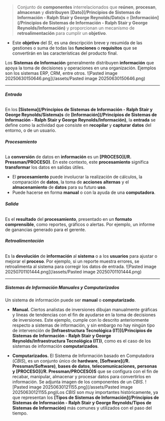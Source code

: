 > Conjunto de **componentes** interrelacionados que **reúnen**, **procesan**, **almacenan** y **distribuyen** **[Dato](/Principios de Sistemas de Información - Ralph Stair y George Reynolds/Dato)s** e **[Información](/Principios de Sistemas de Información - Ralph Stair y George Reynolds/Información)** y proporcionan un mecanismo de **retroalimentación** para cumplir un **objetivo**.

- Este **objetivo** del *SI*, es una descripción breve y resumida de las gestiones o suma de todas las **funciones** o **requisitos** que se convertirán en las características del producto final.

Los **Sistemas de Información** generalmente distribuyen **información** que apoya la toma de decisiones y operaciones en una organización. Ejemplos son los sistemas ERP, CRM, entre otros.
![Pasted image 20250630150646.png](/assets/Pasted image 20250630150646.png)
****
###### **Entrada**
En los **[Sistema](/Principios de Sistemas de Información - Ralph Stair y George Reynolds/Sistema)s** de **[Información](/Principios de Sistemas de Información - Ralph Stair y George Reynolds/Información)**, la **entrada** se define como la actividad que consiste en **recopilar** y **capturar** **datos** del entorno, o de un usuario.
###### **Procesamiento**
La **conversión** de datos en **información** es un **[PROCESO](/R. Pressman/PROCESO)**. En este contexto, este **procesamiento** significa **transformar** los datos en salidas útiles.
- El **procesamiento** puede involucrar la realización de cálculos, la comparación de **datos**, la toma de **acciones** **alternas** y el **almacenamiento** de **datos** para su futuro **uso**.
- Puede hacerse en forma **manual** o con la ayuda de una **computadora**.
###### **Salida**
Es el **resultado** del **procesamiento**, presentado en un **formato** **comprensible**, como reportes, gráficos o alertas. Por ejemplo, un informe de ganancias generado para el gerente.
###### **Retroalimentación**
Es la **devolución** de **información** al **sistema** o a los **usuarios** para ajustar o mejorar el **proceso**. Por ejemplo, si un reporte muestra errores, se retroalimenta al sistema para corregir los datos de entrada.
![Pasted image 20250701101444.png](/assets/Pasted image 20250701101444.png)
****
##### **Sistemas de Información Manuales y Computarizados**
Un sistema de información puede ser **manual** o **computarizado**.
- **Manual.** Ciertos analistas de inversiones dibujan manualmente gráficas y líneas de tendencias con el fin de ayudarse en la toma de decisiones de inversiones. Este ejemplo, cumple con lo descrito anteriormente respecto a sistemas de información, y sin embargo no hay ningún tipo de intervención de **[Infraestructura Tecnológica (IT)](/Principios de Sistemas de Información - Ralph Stair y George Reynolds/Infraestructura Tecnológica (IT))**, como es el caso de los sistemas de información **computarizados**.

- **Computarizados.** El Sistema de Información basado en Computadora (*CBIS*), es un conjunto único de **hardware**, **[Software](/R. Pressman/Software)**, **bases de datos**, **telecomunicaciones,** **personas y [PROCESO](/R. Pressman/PROCESO)S** que se configura con el fin de recabar, manipular, almacenar y procesar datos para convertirlos en información. 
Se adjunta imagen de los componentes de un *CBIS*.
![Pasted image 20250630121155.png](/assets/Pasted image 20250630121155.png)Los *CBIS* son muy importantes históricamente, ya que representan los **[Tipos de Sistemas de Información](/Principios de Sistemas de Información - Ralph Stair y George Reynolds/Tipos de Sistemas de Información)** más comunes y utilizados con el paso del tiempo. 